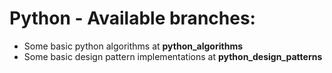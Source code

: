 # Python - Available branches: 
- 	Some basic python algorithms at **python\_algorithms**
- 	Some basic design pattern implementations at **python\_design_patterns**


